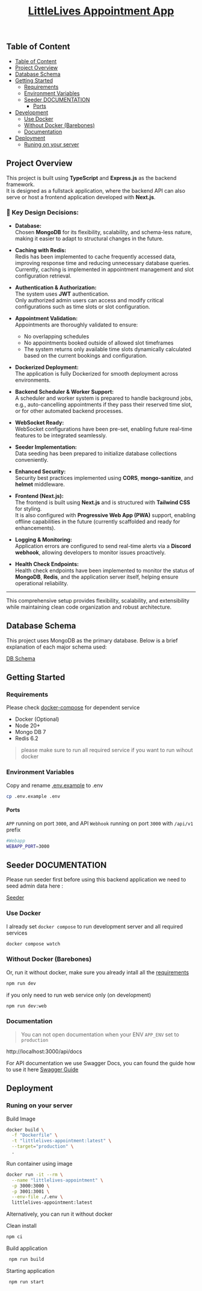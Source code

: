 <p align="center">
  <a href="http://localhost:3000">
    <h1 align="center">LittleLives Appointment App</h1>
  </a>
</p>

<p align="center">
  <a aria-label="Github Project" href="https://github.com/satriad1st/littlelives-appointment-app"><img alt="" src="https://img.shields.io/badge/github%20project-121013?style=for-the-badge&logo=github&logoColor=white"></a>
  <a aria-label="App Appointment" href="https://docs.google.com/document/d/1Gjci6ywaRgPT5BWQcmzeevDzp9DjgY23k_Gn_T784uU/edit?tab=t.0"><img alt="" src="https://img.shields.io/badge/Assignment-2CA5E0?style=for-the-badge&logo=docs&logoColor=white"></a>
  <a aria-label="API Documentation" href="http://localhost:3000/api/docs"><img alt="" src="https://img.shields.io/badge/API Documentation-85EA2D?style=for-the-badge&logo=Swagger&logoColor=282828"></a>
  
</p>

## Table of Content

- [Table of Content](#table-of-content)
- [Project Overview](#project-overview)
- [Database Schema](#database-schema)
- [Getting Started](#getting-started)
  - [Requirements](#requirements)
  - [Environment Variables](#environment-variables)
  - [Seeder DOCUMENTATION](#seeder-documentation)
    - [Ports](#ports)
- [Development](#development)
  - [Use Docker](#use-docker)
  - [Without Docker (Barebones)](#without-docker-barebones)
  - [Documentation](#documentation)
- [Deployment](#deployment)
  - [Runing on your server](#runing-on-your-server)

## Project Overview

This project is built using **TypeScript** and **Express.js** as the backend framework.  
It is designed as a fullstack application, where the backend API can also serve or host a frontend application developed with **Next.js**.

### 📝 Key Design Decisions:

- **Database:**  
  Chosen **MongoDB** for its flexibility, scalability, and schema-less nature, making it easier to adapt to structural changes in the future.

- **Caching with Redis:**  
  Redis has been implemented to cache frequently accessed data, improving response time and reducing unnecessary database queries.  
  Currently, caching is implemented in appointment management and slot configuration retrieval.

- **Authentication & Authorization:**  
  The system uses **JWT** authentication.  
  Only authorized admin users can access and modify critical configurations such as time slots or slot configuration.

- **Appointment Validation:**  
  Appointments are thoroughly validated to ensure:
  - No overlapping schedules
  - No appointments booked outside of allowed slot timeframes
  - The system returns only available time slots dynamically calculated based on the current bookings and configuration.

- **Dockerized Deployment:**  
  The application is fully Dockerized for smooth deployment across environments.

- **Backend Scheduler & Worker Support:**  
  A scheduler and worker system is prepared to handle background jobs, e.g., auto-cancelling appointments if they pass their reserved time slot, or for other automated backend processes.

- **WebSocket Ready:**  
  WebSocket configurations have been pre-set, enabling future real-time features to be integrated seamlessly.

- **Seeder Implementation:**  
  Data seeding has been prepared to initialize database collections conveniently.

- **Enhanced Security:**  
  Security best practices implemented using **CORS**, **mongo-sanitize**, and **helmet** middleware.

- **Frontend (Next.js):**  
  The frontend is built using **Next.js** and is structured with **Tailwind CSS** for styling.  
  It is also configured with **Progressive Web App (PWA)** support, enabling offline capabilities in the future (currently scaffolded and ready for enhancements).

- **Logging & Monitoring:**  
  Application errors are configured to send real-time alerts via a **Discord webhook**, allowing developers to monitor issues proactively.

- **Health Check Endpoints:**  
  Health check endpoints have been implemented to monitor the status of **MongoDB**, **Redis**, and the application server itself, helping ensure operational reliability.

---

This comprehensive setup provides flexibility, scalability, and extensibility while maintaining clean code organization and robust architecture.

## Database Schema
This project uses MongoDB as the primary database.
Below is a brief explanation of each major schema used:

[DB Schema](docs/database.md)

## Getting Started

### Requirements

Please check [docker-compose](docker-compose.yml) for dependent service

- Docker (Optional)
- Node 20+
- Mongo DB 7
- Redis 6.2

> please make sure to run all required service if you want to run wihout docker

### Environment Variables

Copy and rename [.env.example](.env.example) to .env

```sh
cp .env.example .env
```

#### Ports

`APP` running on port `3000`, and API `Webhook` running on port `3000` with `/api/v1` prefix

```sh
#Webapp
WEBAPP_PORT=3000

```

## Seeder DOCUMENTATION
Please run seeder first before using this backend application we need to seed admin data here : 

[Seeder](docs/seeder.md)

### Use Docker

I already set `docker compose` to run development server and all required services

```sh
docker compose watch
```

### Without Docker (Barebones)

Or, run it without docker,
make sure you already intall all the [requirements](#requirements)

```sh
npm run dev
```

if you only need to run web service only (on development)

```sh
npm run dev:web
```

### Documentation

> You can not open documentation when your ENV `APP_ENV` set to `production`

http://localhost:3000/api/docs

For API documentation we use Swagger Docs, you can found the guide how to use it here [Swagger Guide](https://swagger.io/docs/specification/2-0/basic-structure)


## Deployment

### Runing on your server

Build Image

```sh
docker build \
  -f "Dockerfile" \
  -t "littlelives-appointment:latest" \
  --target="production" \
  .
```

Run container using image

```sh
docker run -it --rm \
  --name "littlelives-appointment" \
  -p 3000:3000 \
  -p 3001:3001 \
  --env-file ./.env \
  littlelives-appointment:latest
```

Alternatively, you can run it without docker

Clean install

```sh
npm ci
```

Build application

```sh
 npm run build
```

Starting application

```sh
 npm run start
```
